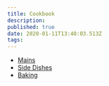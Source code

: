 ```yaml
---
title: Cookbook
description:
published: true
date: 2020-01-11T13:40:03.513Z
tags:
---
```


- [Mains](mains)
- [Side Dishes](side-dishes)
- [Baking](baking)
